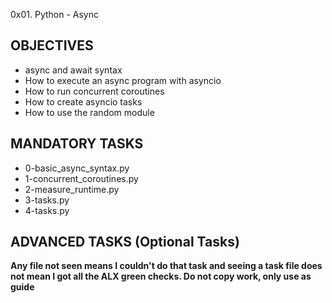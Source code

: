 0x01. Python - Async

## OBJECTIVES
- async and await syntax
- How to execute an async program with asyncio
- How to run concurrent coroutines
- How to create asyncio tasks
- How to use the random module

## MANDATORY TASKS
- 0-basic_async_syntax.py
- 1-concurrent_coroutines.py
- 2-measure_runtime.py
- 3-tasks.py
- 4-tasks.py

## ADVANCED TASKS (Optional Tasks)

**Any file not seen means I couldn't do that task and seeing a task file does not mean I got all the ALX green checks. Do not copy work, only use as guide**
